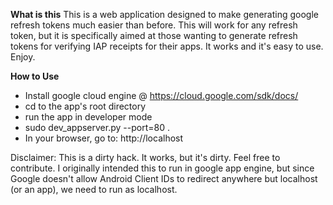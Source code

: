 **What is this**
  This is a web application designed to make generating google refresh tokens much easier than before.  This will work for any refresh token, but it is specifically aimed at those wanting to generate refresh tokens for verifying IAP receipts for their apps.  It works and it's easy to use.  Enjoy.

**How to Use**

* Install google cloud engine @ https://cloud.google.com/sdk/docs/
* cd to the app's root directory
* run the app in developer mode
* sudo dev_appserver.py --port=80 .
* In your browser, go to: http://localhost
  
  
Disclaimer:  This is a dirty hack.  It works, but it's dirty.  Feel free to contribute.  I originally intended this to run in google app engine, but since Google doesn't allow Android Client IDs to redirect anywhere but localhost (or an app), we need to run as localhost.
